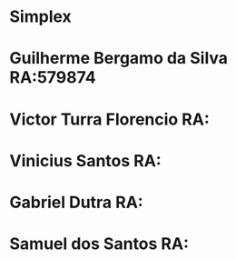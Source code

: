 # Simplex
# Guilherme Bergamo da Silva RA:579874
# Victor Turra Florencio RA:
# Vinicius Santos RA:
# Gabriel Dutra RA:
# Samuel dos Santos RA:
